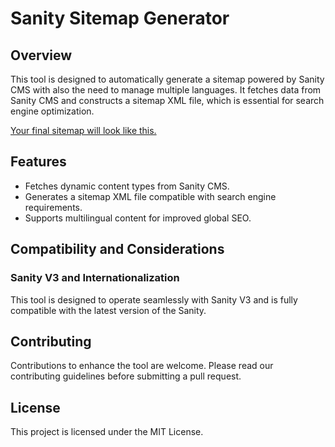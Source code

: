 # Sanity Sitemap Generator

## Overview

This tool is designed to automatically generate a sitemap powered by Sanity CMS with also the need to manage multiple languages.
It fetches data from Sanity CMS and constructs a sitemap XML file, which is essential for search engine optimization.

[Your final sitemap will look like this.](https://www.valpiccola.comn/sitemap.xml)

## Features

- Fetches dynamic content types from Sanity CMS.
- Generates a sitemap XML file compatible with search engine requirements.
- Supports multilingual content for improved global SEO.

## Compatibility and Considerations

### Sanity V3 and Internationalization

This tool is designed to operate seamlessly with Sanity V3 and is fully compatible with the latest version of the Sanity.

## Contributing

Contributions to enhance the tool are welcome. Please read our contributing guidelines before submitting a pull request.

## License

This project is licensed under the MIT License.
